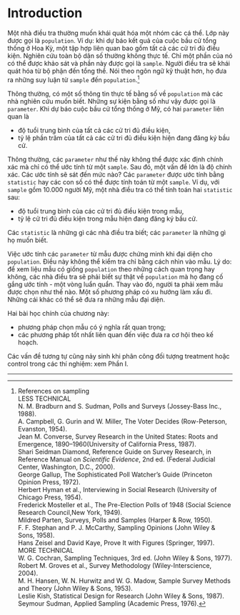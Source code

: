 # Introduction

Một nhà điều tra thường muốn khái quát hóa một nhóm các cá thể. Lớp này được gọi là `population`. Ví dụ: khi dự báo kết quả của cuộc bầu cử tổng thống ở Hoa Kỳ, một tập hợp liên quan bao gồm tất cả các cử tri đủ điều kiện. Nghiên cứu toàn bộ dân số thường không thực tế. Chỉ một phần của nó có thể được khảo sát và phần này được gọi là `sample`. Người điều tra sẽ khái quát hóa từ bộ phận đến tổng thể. Nói theo ngôn ngữ kỹ thuật hơn, họ đưa ra những suy luận từ `sample` đến `population`.[^2]

Thông thường, có một số thông tin thực tế bằng số về `population` mà các nhà nghiên cứu muốn biết. Những sự kiện bằng số như vậy được gọi là `parameter`. Khi dự báo cuộc bầu cử tổng thống ở Mỹ, có hai `parameter` liên quan là

- độ tuổi trung bình của tất cả các cử tri đủ điều kiện,
- tỷ lệ phần trăm của tất cả các cử tri đủ điều kiện hiện đang đăng ký bầu cử.

Thông thường, các `parameter` như thế này không thể được xác định chính xác mà chỉ có thể ước tính từ một `sample`. Sau đó, một vấn đề lớn là độ chính xác. Các ước tính sẽ sát đến mức nào?
Các `parameter` được ước tính bằng `statistic` hay các con số có thể được tính toán từ một `sample`. Ví dụ, với `sample` gồm 10.000 người Mỹ, một nhà điều tra có thể tính toán hai `statistic` sau:

- độ tuổi trung bình của các cử tri đủ điều kiện trong mẫu,
- tỷ lệ cử tri đủ điều kiện trong mẫu hiện đang đăng ký bầu cử.

Các `statistic` là những gì các nhà điều tra biết; các `parameter` là những gì họ muốn biết.

Việc ước tính các `parameter` từ mẫu được chứng minh khi đại diện cho `population`. Điều này không thể kiểm tra chỉ bằng cách nhìn vào mẫu. Lý do: để xem liệu mẫu có giống `population` theo những cách quan trọng hay không, các nhà điều tra sẽ phải biết sự thật về `population` mà họ đang cố gắng ước tính - một vòng luẩn quẩn. Thay vào đó, người ta phải xem mẫu được chọn như thế nào. Một số phương pháp có xu hướng làm xấu đi. Những cái khác có thể sẽ đưa ra những mẫu đại diện.

Hai bài học chính của chương này:

- phương pháp chọn mẫu có ý nghĩa rất quan trọng;
- các phương pháp tốt nhất liên quan đến việc đưa ra cơ hội theo kế hoạch.

Các vấn đề tương tự cũng nảy sinh khi phân công đối tượng treatment hoặc control trong các thí nghiệm: xem Phần I.

---

[^2]: References on sampling\
LESS TECHNICAL\
    N. M. Bradburn and S. Sudman, Polls and Surveys (Jossey-Bass Inc., 1988).\
    A. Campbell, G. Gurin and W. Miller, The Voter Decides (Row-Peterson, Evanston, 1954).\
    Jean M. Converse, Survey Research in the United States: Roots and Emergence, 1890–1960(University of California Press, 1987).\
    Shari Seidman Diamond, Reference Guide on Survey Research, in Reference Manual on _Scientific Evidence_, 2nd ed. (Federal Judicial Center, Washington, D.C., 2000).\
    George Gallup, The Sophisticated Poll Watcher’s Guide (Princeton Opinion Press, 1972).\
    Herbert Hyman et al., Interviewing in Social Research (University of Chicago Press, 1954).\
    Frederick Mosteller et al., The Pre-Election Polls of 1948 (Social Science Research Council,New York, 1949).\
    Mildred Parten, Surveys, Polls and Samples (Harper & Row, 1950).\
    F. F. Stephan and P. J. McCarthy, Sampling Opinions (John Wiley & Sons, 1958).\
    Hans Zeisel and David Kaye, Prove It with Figures (Springer, 1997).\
MORE TECHNICAL\
    W. G. Cochran, Sampling Techniques, 3rd ed. (John Wiley & Sons, 1977).\
    Robert M. Groves et al., Survey Methodology (Wiley-Interscience, 2004).\
    M. H. Hansen, W. N. Hurwitz and W. G. Madow, Sample Survey Methods and Theory (John Wiley & Sons, 1953).\
    Leslie Kish, Statistical Design for Research (John Wiley & Sons, 1987).\
    Seymour Sudman, Applied Sampling (Academic Press, 1976).
